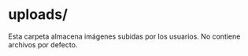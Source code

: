 # uploads/
Esta carpeta almacena imágenes subidas por los usuarios.
No contiene archivos por defecto.
